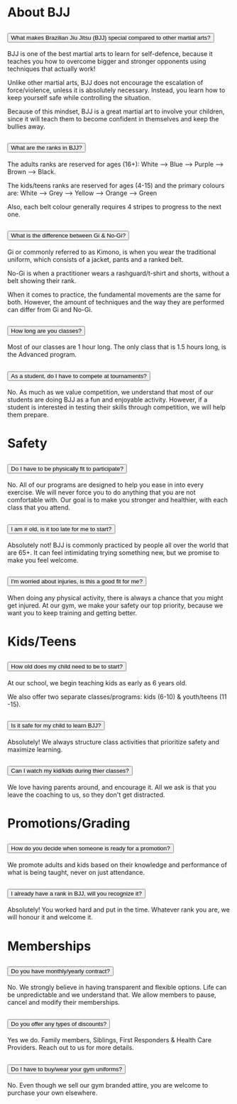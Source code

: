 <div class="container py-5 px-4 p-lg-5 fw-bold">
  <h1>
    About BJJ
  </h1>

<div class="accordion" id="accordionExample">
  <div class="accordion-item">
    <h2 class="accordion-header" id="headingOne">
      <button class="accordion-button fw-bold" type="button" data-bs-toggle="collapse" data-bs-target="#collapseOne" aria-expanded="true" aria-controls="collapseOne">
        What makes Brazilian Jiu Jitsu (BJJ) special compared to other martial arts?
      </button>
    </h2>
    <div id="collapseOne" class="accordion-collapse collapse show" aria-labelledby="headingOne" data-bs-parent="#accordionExample">
      <div class="accordion-body">
        <p>
          BJJ is one of the best martial arts to learn for self-defence, because it teaches you how to overcome bigger and stronger opponents using techniques that actually work! 
        </p>
        <p>
Unlike other martial arts, BJJ does not encourage the escalation of force/violence, unless it is absolutely necessary. Instead, you learn how to keep yourself safe while controlling the situation.
        </p>
        <p>
Because of this mindset, BJJ is a great martial art to involve your children, since it will teach them to become confident in themselves and keep the bullies away.
        </p>
      </div>
    </div>
  </div>
  <div class="accordion-item">
    <h2 class="accordion-header" id="headingTwo">
      <button class="accordion-button fw-bold collapsed" type="button" data-bs-toggle="collapse" data-bs-target="#collapseTwo" aria-expanded="false" aria-controls="collapseTwo">
        What are the ranks in BJJ?
      </button>
    </h2>
    <div id="collapseTwo" class="accordion-collapse collapse" aria-labelledby="headingTwo" data-bs-parent="#accordionExample">
      <div class="accordion-body">
        <p>
         The adults ranks are reserved for ages (16+): White --> Blue --> Purple --> Brown --> Black.
        </p>
        <p>
         The kids/teens ranks are reserved for ages (4-15) and the primary colours are: White --> Grey -->  Yellow --> Orange --> Green</p>
        <p>
         Also, each belt colour generally requires 4 stripes to progress to the next one.
        </p>
      </div>
    </div>
  </div>
  <div class="accordion-item">
    <h2 class="accordion-header" id="headingThree">
      <button class="accordion-button fw-bold collapsed" type="button" data-bs-toggle="collapse" data-bs-target="#collapseThree" aria-expanded="false" aria-controls="collapseThree">
        What is the difference between Gi & No-Gi?
      </button>
    </h2>
    <div id="collapseThree" class="accordion-collapse collapse" aria-labelledby="headingThree" data-bs-parent="#accordionExample">
      <div class="accordion-body">
        <p>
          Gi or commonly referred to as Kimono, is when you wear the traditional uniform, which consists of a jacket, pants and a ranked belt.
        </p>
        <p>
          No-Gi is when a practitioner wears a rashguard/t-shirt and shorts, without a belt showing their rank.
        </p>
        <p>
          When it comes to practice, the fundamental movements are the same for both. However, the amount of techniques and the way they are performed can differ from Gi and No-Gi.
        </p>
      </div>
    </div>
  </div>
  <div class="accordion-item">
    <h2 class="accordion-header" id="headingFour">
      <button class="accordion-button fw-bold collapsed" type="button" data-bs-toggle="collapse" data-bs-target="#collapseFour" aria-expanded="false" aria-controls="collapseFour">
        How long are you classes?
      </button>
    </h2>
    <div id="collapseFour" class="accordion-collapse collapse" aria-labelledby="headingFour" data-bs-parent="#accordionExample">
      <div class="accordion-body">
        Most of our classes are 1 hour long. The only class that is 1.5 hours long, is the Advanced program.
      </div>
    </div>
  </div>
  <div class="accordion-item">
    <h2 class="accordion-header" id="headingFive">
      <button class="accordion-button fw-bold collapsed" type="button" data-bs-toggle="collapse" data-bs-target="#collapseFive" aria-expanded="false" aria-controls="collapseFive">
        As a student, do I have to compete at tournaments?
      </button>
    </h2>
    <div id="collapseFive" class="accordion-collapse collapse" aria-labelledby="headingFive" data-bs-parent="#accordionExample">
      <div class="accordion-body">
        No. As much as we value competition, we understand that most of our students are doing BJJ as a fun and enjoyable activity. However, if a student is interested in testing their skills through competition, we will help them prepare.
      </div>
    </div>
  </div>
<div class="container py-5 px-4 p-lg-5 fw-bold">
  <h1>
    Safety
  </h1>
  <div class="accordion-item">
    <h2 class="accordion-header" id="headingSix">
      <button class="accordion-button fw-bold collapsed" type="button" data-bs-toggle="collapse" data-bs-target="#collapseSix" aria-expanded="false" aria-controls="collapseSix">
        Do I have to be physically fit to participate?
      </button>
    </h2>
    <div id="collapseSix" class="accordion-collapse collapse" aria-labelledby="headingSix" data-bs-parent="#accordionExample">
      <div class="accordion-body">
        No. All of our programs are designed to help you ease in into every exercise. We will never force you to do anything that you are not comfortable with. Our goal is to make you stronger and healthier, with each class that you attend.
      </div>
    </div>
  </div>
  <div class="accordion-item">
    <h2 class="accordion-header" id="headingSeven">
      <button class="accordion-button fw-bold collapsed" type="button" data-bs-toggle="collapse" data-bs-target="#collapseSeven" aria-expanded="false" aria-controls="collapseSeven">
        I am # old, is it too late for me to start?
      </button>
    </h2>
    <div id="collapseSeven" class="accordion-collapse collapse" aria-labelledby="headingSeven" data-bs-parent="#accordionExample">
      <div class="accordion-body">
        Absolutely not! BJJ is commonly practiced by people all over the world that are 65+. It can feel intimidating trying something new, but we promise to make you feel welcome.
      </div>
    </div>
  </div>
  <div class="accordion-item">
    <h2 class="accordion-header" id="headingEight">
      <button class="accordion-button fw-bold collapsed" type="button" data-bs-toggle="collapse" data-bs-target="#collapseEight" aria-expanded="false" aria-controls="collapseEight">
        I'm worried about injuries, is this a good fit for me?
      </button>
    </h2>
    <div id="collapseEight" class="accordion-collapse collapse" aria-labelledby="headingEight" data-bs-parent="#accordionExample">
      <div class="accordion-body">
        When doing any physical activity, there is always a chance that you might get injured. At our gym, we make your safety our top priority, because we want you to keep training and getting better. 
      </div>
    </div>
  </div>
<div class="container py-5 px-4 p-lg-5 fw-bold">
  <h1>
    Kids/Teens
  </h1>  
  <div class="accordion-item">
    <h2 class="accordion-header" id="headingNine">
      <button class="accordion-button fw-bold collapsed" type="button" data-bs-toggle="collapse" data-bs-target="#collapseNine" aria-expanded="false" aria-controls="collapseNine">
        How old does my child need to be to start?
      </button>
    </h2>
    <div id="collapseNine" class="accordion-collapse collapse" aria-labelledby="headingNine" data-bs-parent="#accordionExample">
      <div class="accordion-body">
        <p>
        At our school, we begin teaching kids as early as 6 years old.
        </p> 
        <p> 
        We also offer two separate classes/programs: kids (6-10) & youth/teens (11 -15).
        </p>
      </div>
    </div>
  </div>
  <div class="accordion-item">
    <h2 class="accordion-header" id="headingTen">
      <button class="accordion-button fw-bold collapsed" type="button" data-bs-toggle="collapse" data-bs-target="#collapseTen" aria-expanded="false" aria-controls="collapseTen">
        Is it safe for my child to learn BJJ?
      </button>
    </h2>
    <div id="collapseTen" class="accordion-collapse collapse" aria-labelledby="headingTen" data-bs-parent="#accordionExample">
      <div class="accordion-body">
        Absolutely! We always structure class activities that prioritize safety and maximize learning.
      </div>
    </div>
  </div>
  <div class="accordion-item">
    <h2 class="accordion-header" id="headingEleven">
      <button class="accordion-button fw-bold collapsed" type="button" data-bs-toggle="collapse" data-bs-target="#collapseEleven" aria-expanded="false" aria-controls="collapseEleven">
        Can I watch my kid/kids during thier classes?
      </button>
    </h2>
    <div id="collapseEleven" class="accordion-collapse collapse" aria-labelledby="headingEleven" data-bs-parent="#accordionExample">
      <div class="accordion-body">
        We love having parents around, and encourage it. All we ask is that you leave the coaching to us, so they don't get distracted.
      </div>
    </div>
  </div>
<div class="container py-5 px-4 p-lg-5 fw-bold">
  <h1>
    Promotions/Grading
  </h1>
  <div class="accordion-item">
    <h2 class="accordion-header" id="headingTwelve">
      <button class="accordion-button fw-bold collapsed" type="button" data-bs-toggle="collapse" data-bs-target="#collapseTwelve" aria-expanded="false" aria-controls="collapseTwelve">
        How do you decide when someone is ready for a promotion?
      </button>
    </h2>
    <div id="collapseTwelve" class="accordion-collapse collapse" aria-labelledby="headingTwelve" data-bs-parent="#accordionExample">
      <div class="accordion-body">
        We promote adults and kids based on their knowledge and performance of what is being taught, never on just attendance.
      </div>
    </div>
  </div>
  <div class="accordion-item">
    <h2 class="accordion-header" id="headingThirteen">
      <button class="accordion-button fw-bold collapsed" type="button" data-bs-toggle="collapse" data-bs-target="#collapseThirteen" aria-expanded="false" aria-controls="collapseThirteen">
        I already have a rank in BJJ, will you recognize it?
      </button>
    </h2>
    <div id="collapseThirteen" class="accordion-collapse collapse" aria-labelledby="headingThirteen" data-bs-parent="#accordionExample">
      <div class="accordion-body">
        Absolutely! You worked hard and put in the time. Whatever rank you are, we will honour it and welcome it.
      </div>
    </div>
  </div>
<div class="container py-5 px-4 p-lg-5 fw-bold">
  <h1>
    Memberships
  </h1>
  <div class="accordion-item">
    <h2 class="accordion-header" id="headingFourteen">
      <button class="accordion-button fw-bold collapsed" type="button" data-bs-toggle="collapse" data-bs-target="#collapseFourteen" aria-expanded="false" aria-controls="collapseFourteen">
        Do you have monthly/yearly contract?
      </button>
    </h2>
    <div id="collapseFourteen" class="accordion-collapse collapse" aria-labelledby="headingFourteen" data-bs-parent="#accordionExample">
      <div class="accordion-body">
        No. We strongly believe in having transparent and flexible options. Life can be unpredictable and we understand that. We allow members to pause, cancel and modify their memberships.
      </div>
    </div>
  </div>
  <div class="accordion-item">
    <h2 class="accordion-header" id="headingFifteen">
      <button class="accordion-button fw-bold collapsed" type="button" data-bs-toggle="collapse" data-bs-target="#collapseFifteen" aria-expanded="false" aria-controls="collapseFifteen">
        Do you offer any types of discounts?
      </button>
    </h2>
    <div id="collapseFifteen" class="accordion-collapse collapse" aria-labelledby="headingFifteen" data-bs-parent="#accordionExample">
      <div class="accordion-body">
        Yes we do. Family members, Siblings, First Responders & Health Care Providers. Reach out to us for more details.
      </div>
    </div>
  </div>
  <div class="accordion-item">
    <h2 class="accordion-header" id="headingSixteen">
      <button class="accordion-button fw-bold collapsed" type="button" data-bs-toggle="collapse" data-bs-target="#collapseSixteen" aria-expanded="false" aria-controls="collapseSixteen">
        Do I have to buy/wear your gym uniforms?
      </button>
    </h2>
    <div id="collapseSixteen" class="accordion-collapse collapse" aria-labelledby="headingSixteen" data-bs-parent="#accordionExample">
      <div class="accordion-body">
        No. Even though we sell our gym branded attire, you are welcome to purchase your own elsewhere.
      </div>
    </div>
  </div>
</div> 
